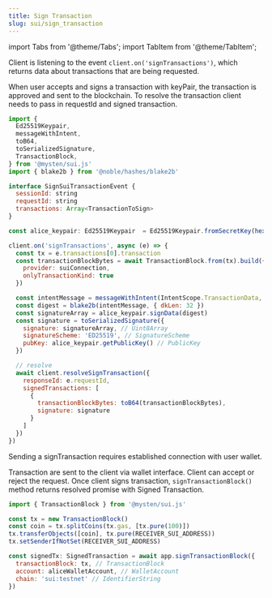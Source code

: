 ```yaml
---
title: Sign Transaction
slug: sui/sign_transaction
---
```


import Tabs from '@theme/Tabs';
import TabItem from '@theme/TabItem';

<Tabs>
<TabItem value="Client" label="Client">

Client is listening to the event `client.on('signTransactions')`, which returns data about transactions that are being requested.

When user accepts and signs a transaction with keyPair, the transaction is approved and sent to the blockchain.
To resolve the transaction client needs to pass in requestId and signed transaction.

```js
import {
  Ed25519Keypair,
  messageWithIntent,
  toB64,
  toSerializedSignature,
  TransactionBlock,
} from '@mysten/sui.js'
import { blake2b } from '@noble/hashes/blake2b'

interface SignSuiTransactionEvent {
  sessionId: string
  requestId: string
  transactions: Array<TransactionToSign>
}

const alice_keypair: Ed25519Keypair  = Ed25519Keypair.fromSecretKey(hexToBytes(ALICE_PRIVE_KEY))

client.on('signTransactions', async (e) => {
  const tx = e.transactions[0].transaction
  const transactionBlockBytes = await TransactionBlock.from(tx).build({
    provider: suiConnection,
    onlyTransactionKind: true
  })

  const intentMessage = messageWithIntent(IntentScope.TransactionData, transactionBlockBytes)
  const digest = blake2b(intentMessage, { dkLen: 32 })
  const signatureArray = alice_keypair.signData(digest)
  const signature = toSerializedSignature({
    signature: signatureArray, // Uint8Array
    signatureScheme: 'ED25519', // SignatureScheme
    pubKey: alice_keypair.getPublicKey() // PublicKey
  })

  // resolve
  await client.resolveSignTransaction({
    responseId: e.requestId,
    signedTransactions: [
      {
        transactionBlockBytes: toB64(transactionBlockBytes),
        signature: signature
      }
    ]
  })
})
```

</TabItem>

<TabItem value="Application" label="Application">

Sending a signTransaction requires established connection with user wallet.

Transaction are sent to the client via wallet interface. Client can accept or reject the request. Once client signs transaction, `signTransactionBlock()` method returns resolved promise with Signed Transaction.

```js
import { TransactionBlock } from '@mysten/sui.js'

const tx = new TransactionBlock()
const coin = tx.splitCoins(tx.gas, [tx.pure(100)])
tx.transferObjects([coin], tx.pure(RECEIVER_SUI_ADDRESS))
tx.setSenderIfNotSet(RECEIVER_SUI_ADDRESS)

const signedTx: SignedTransaction = await app.signTransactionBlock({
  transactionBlock: tx, // TransactionBlock
  account: aliceWalletAccount, // WalletAccount
  chain: 'sui:testnet' // IdentifierString
})
```

</TabItem>
</Tabs>
